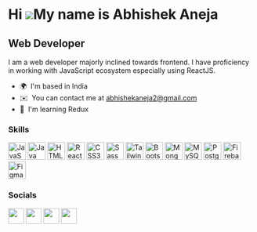 Hi ![](https://user-images.githubusercontent.com/18350557/176309783-0785949b-9127-417c-8b55-ab5a4333674e.gif)My name is Abhishek Aneja
======================================================================================================================================

Web Developer
-------------

I am a web developer majorly inclined towards frontend. I have proficiency in working with JavaScript ecosystem especially using ReactJS.

* 🌍  I'm based in India
* ✉️  You can contact me at [abhishekaneja2@gmail.com](mailto:abhishekaneja2@gmail.com)
* 🧠  I'm learning Redux

### Skills


<p align="left">
<a href="https://developer.mozilla.org/en-US/docs/Web/JavaScript" target="_blank" rel="noreferrer"><img src="https://img.icons8.com/color/48/null/javascript--v1.png" width="36" height="36" alt="JavaScript" /></a>
<a href="https://www.oracle.com/java/" target="_blank" rel="noreferrer"><img src="https://img.icons8.com/color/48/null/java-coffee-cup-logo--v1.png" width="36" height="36" alt="Java" /></a>
<a href="https://developer.mozilla.org/en-US/docs/Glossary/HTML5" target="_blank" rel="noreferrer"><img src="https://img.icons8.com/external-tal-revivo-shadow-tal-revivo/24/null/external-html-5-is-a-software-solution-stack-that-defines-the-properties-and-behaviors-of-web-page-logo-shadow-tal-revivo.png" width="36" height="36" alt="HTML5" /></a>
<a href="https://reactjs.org/" target="_blank" rel="noreferrer"><img src="https://img.icons8.com/office/16/null/react.png" width="36" height="36" alt="React" /></a>
<a href="https://www.w3.org/TR/CSS/#css" target="_blank" rel="noreferrer"><img src="https://img.icons8.com/color/48/null/css3.png" width="36" height="36" alt="CSS3" /></a>
<a href="https://sass-lang.com/" target="_blank" rel="noreferrer"><img src="https://img.icons8.com/ios-filled/50/null/sass.png" width="36" height="36" alt="Sass" /></a>
<a href="https://tailwindcss.com/" target="_blank" rel="noreferrer"><img src="https://img.icons8.com/color/48/null/tailwindcss.png" width="36" height="36" alt="TailwindCSS" /></a>
<a href="https://getbootstrap.com/" target="_blank" rel="noreferrer"><img src="https://img.icons8.com/color/48/null/bootstrap.png" width="36" height="36" alt="Bootstrap" /></a>
<a href="https://www.mongodb.com/" target="_blank" rel="noreferrer"><img src="https://img.icons8.com/color/48/null/mongodb.png" width="36" height="36" alt="MongoDB" /></a>
<a href="https://www.mysql.com/" target="_blank" rel="noreferrer"><img src="https://img.icons8.com/color/48/null/mysql-logo.png" width="36" height="36" alt="MySQL" /></a>
<a href="https://www.postgresql.org/" target="_blank" rel="noreferrer"><img src="https://img.icons8.com/color/48/null/postgreesql.png" width="36" height="36" alt="PostgreSQL" /></a>
<a href="https://firebase.google.com/" target="_blank" rel="noreferrer"><img src="https://img.icons8.com/color/48/null/firebase.png" width="36" height="36" alt="Firebase" /></a>
<a href="https://www.figma.com/" target="_blank" rel="noreferrer"><img src="https://img.icons8.com/color/48/null/figma--v1.png" width="36" height="36" alt="Figma" /></a>
</p>


### Socials

<p align="left"> <a href="https://discord.com/users/aneja_abhishek" target="_blank" rel="noreferrer"><img src="https://img.icons8.com/color/48/null/discord-logo.png" width="32" height="32" /></a> <a href="https://abhishek-aneja.hashnode.dev/.hashnode.dev" target="_blank" rel="noreferrer"><img src="https://img.icons8.com/color/48/null/hashnode.png" width="32" height="32" /></a> <a href="https://www.linkedin.com/in/abhishek-aneja-8608a81b7/" target="_blank" rel="noreferrer"><img src="https://img.icons8.com/fluency/48/null/linkedin-2.png" width="32" height="32" /></a> <a href="https://www.twitter.com/abhishek__aneja" target="_blank" rel="noreferrer"><img src="https://img.icons8.com/color/48/null/twitter--v1.png width="32" height="32" /></a></p>
